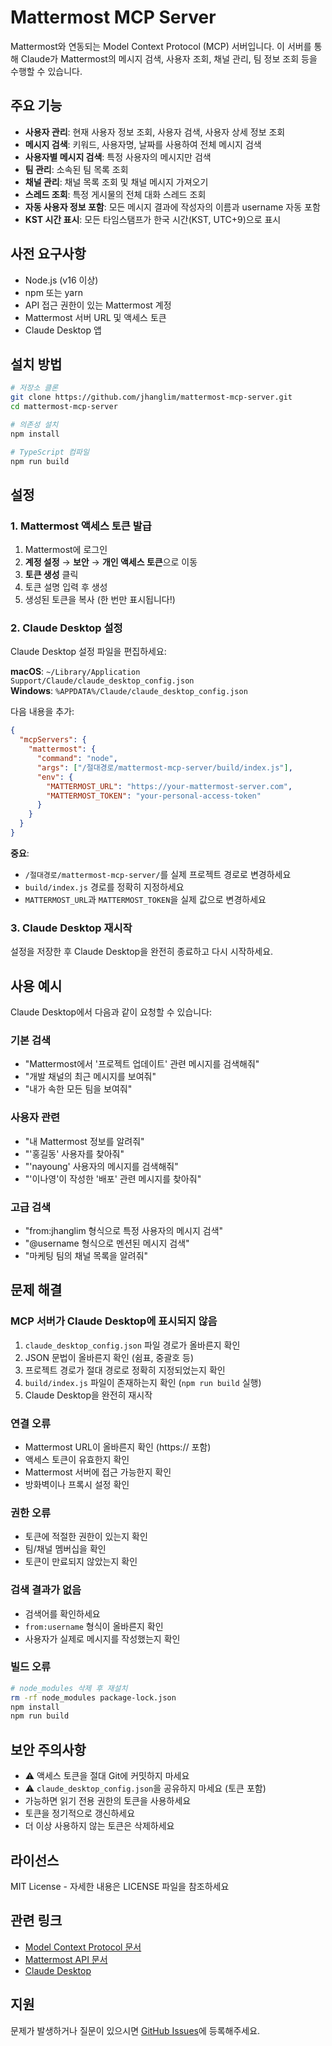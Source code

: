 # Mattermost MCP Server

Mattermost와 연동되는 Model Context Protocol (MCP) 서버입니다. 이 서버를 통해 Claude가 Mattermost의 메시지 검색, 사용자 조회, 채널 관리, 팀 정보 조회 등을 수행할 수 있습니다.

## 주요 기능

- **사용자 관리**: 현재 사용자 정보 조회, 사용자 검색, 사용자 상세 정보 조회
- **메시지 검색**: 키워드, 사용자명, 날짜를 사용하여 전체 메시지 검색
- **사용자별 메시지 검색**: 특정 사용자의 메시지만 검색
- **팀 관리**: 소속된 팀 목록 조회
- **채널 관리**: 채널 목록 조회 및 채널 메시지 가져오기
- **스레드 조회**: 특정 게시물의 전체 대화 스레드 조회
- **자동 사용자 정보 포함**: 모든 메시지 결과에 작성자의 이름과 username 자동 포함
- **KST 시간 표시**: 모든 타임스탬프가 한국 시간(KST, UTC+9)으로 표시

## 사전 요구사항

- Node.js (v16 이상)
- npm 또는 yarn
- API 접근 권한이 있는 Mattermost 계정
- Mattermost 서버 URL 및 액세스 토큰
- Claude Desktop 앱

## 설치 방법

```bash
# 저장소 클론
git clone https://github.com/jhanglim/mattermost-mcp-server.git
cd mattermost-mcp-server

# 의존성 설치
npm install

# TypeScript 컴파일
npm run build
```

## 설정

### 1. Mattermost 액세스 토큰 발급

1. Mattermost에 로그인
2. **계정 설정** → **보안** → **개인 액세스 토큰**으로 이동
3. **토큰 생성** 클릭
4. 토큰 설명 입력 후 생성
5. 생성된 토큰을 복사 (한 번만 표시됩니다!)

### 2. Claude Desktop 설정

Claude Desktop 설정 파일을 편집하세요:

**macOS**: `~/Library/Application Support/Claude/claude_desktop_config.json`  
**Windows**: `%APPDATA%/Claude/claude_desktop_config.json`

다음 내용을 추가:

```json
{
  "mcpServers": {
    "mattermost": {
      "command": "node",
      "args": ["/절대경로/mattermost-mcp-server/build/index.js"],
      "env": {
        "MATTERMOST_URL": "https://your-mattermost-server.com",
        "MATTERMOST_TOKEN": "your-personal-access-token"
      }
    }
  }
}
```

**중요**: 
- `/절대경로/mattermost-mcp-server/`를 실제 프로젝트 경로로 변경하세요
- `build/index.js` 경로를 정확히 지정하세요
- `MATTERMOST_URL`과 `MATTERMOST_TOKEN`을 실제 값으로 변경하세요

### 3. Claude Desktop 재시작

설정을 저장한 후 Claude Desktop을 완전히 종료하고 다시 시작하세요.

## 사용 예시

Claude Desktop에서 다음과 같이 요청할 수 있습니다:

### 기본 검색
- "Mattermost에서 '프로젝트 업데이트' 관련 메시지를 검색해줘"
- "개발 채널의 최근 메시지를 보여줘"
- "내가 속한 모든 팀을 보여줘"

### 사용자 관련
- "내 Mattermost 정보를 알려줘"
- "'홍길동' 사용자를 찾아줘"
- "'nayoung' 사용자의 메시지를 검색해줘"
- "'이나영'이 작성한 '배포' 관련 메시지를 찾아줘"

### 고급 검색
- "from:jhanglim 형식으로 특정 사용자의 메시지 검색"
- "@username 형식으로 멘션된 메시지 검색"
- "마케팅 팀의 채널 목록을 알려줘"

## 문제 해결

### MCP 서버가 Claude Desktop에 표시되지 않음

1. `claude_desktop_config.json` 파일 경로가 올바른지 확인
2. JSON 문법이 올바른지 확인 (쉼표, 중괄호 등)
3. 프로젝트 경로가 절대 경로로 정확히 지정되었는지 확인
4. `build/index.js` 파일이 존재하는지 확인 (`npm run build` 실행)
5. Claude Desktop을 완전히 재시작

### 연결 오류

- Mattermost URL이 올바른지 확인 (https:// 포함)
- 액세스 토큰이 유효한지 확인
- Mattermost 서버에 접근 가능한지 확인
- 방화벽이나 프록시 설정 확인

### 권한 오류

- 토큰에 적절한 권한이 있는지 확인
- 팀/채널 멤버십을 확인
- 토큰이 만료되지 않았는지 확인

### 검색 결과가 없음

- 검색어를 확인하세요
- `from:username` 형식이 올바른지 확인
- 사용자가 실제로 메시지를 작성했는지 확인

### 빌드 오류

```bash
# node_modules 삭제 후 재설치
rm -rf node_modules package-lock.json
npm install
npm run build
```

## 보안 주의사항

- ⚠️ 액세스 토큰을 절대 Git에 커밋하지 마세요
- ⚠️ `claude_desktop_config.json`을 공유하지 마세요 (토큰 포함)
- 가능하면 읽기 전용 권한의 토큰을 사용하세요
- 토큰을 정기적으로 갱신하세요
- 더 이상 사용하지 않는 토큰은 삭제하세요

## 라이선스

MIT License - 자세한 내용은 LICENSE 파일을 참조하세요

## 관련 링크

- [Model Context Protocol 문서](https://modelcontextprotocol.io)
- [Mattermost API 문서](https://api.mattermost.com)
- [Claude Desktop](https://claude.ai/desktop)

## 지원

문제가 발생하거나 질문이 있으시면 [GitHub Issues](https://github.com/jhanglim/mattermost-mcp-server/issues)에 등록해주세요.
